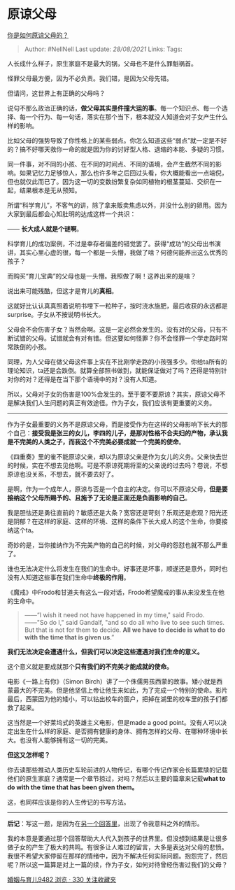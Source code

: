 # 原谅父母
[你是如何原谅父母的？](https://www.zhihu.com/question/28356478/answer/810670391)

> Author: #NellNell
Last update: *28/08/2021*
Links:
Tags:

人长成什么样子，原生家庭不是最大的锅，父母也不是什么罪魁祸首。

怪罪父母最方便，因为不必负责。我们错，是因为父母先错。

但请问，这世界上有正确的父母吗？

说句不那么政治正确的话，**做父母其实是件撞大运的事**。每一个知识点、每一个选择、每一个行为、每一句话，落实在那个当下，根本就没人知道会对子女产生什么样的影响。

比如父母的强势导致了你性格上的某些弱点。你怎么知道这些“弱点”就一定是不好的？搞不好哪天救你一命的就是因为你的讨好型人格、退缩的本能、多疑的习惯。

同一件事，对不同的小孩、在不同的时间点、不同的语境，会产生截然不同的影响。如果记忆力足够惊人，那么也许多年之后回过头看，你大概能看出一点端倪，但也就仅此而已了。因为这一切的变数纷繁复杂如同植物的根茎蔓延、交织在一起，结果根本是无从预知。

所谓“科学育儿”，不客气的讲，除了拿来贩卖焦虑以外，并没什么别的卵用。因为大家到最后都会心知肚明的达成这样一个共识：

—— **长大成人就是个谜啊**。

科学育儿的成功案例，不过是幸存者偏差的错觉罢了。获得“成功”的父母出书演讲，其实心里心虚的很，每一个都是一头懵，我做了啥？何德何能养出这么优秀的孩子？

而购买“育儿宝典”的父母也是一头懵。我照做了啊！这养出来的是啥？

说出来可能残酷，但这才是育儿的**真相**。

这就好比认认真真照着说明书埋下一粒种子，按时浇水施肥，最后收获的永远都是surprise。子女从不按说明书长大。

父母会不会伤害子女？当然会啊。这是一定必然会发生的。没有对的父母，只有不断试错的父母。试错就会有对有错。但这要如何怪罪？你不会怪罪一个学走路时常常跌倒的小孩。

同理，为人父母在做父母这件事上实在不比刚学走路的小孩强多少。你给ta所有的理论知识，ta还是会跌倒。就算全部照书做到，就能保证做对了吗？还得是特别针对你的对？还得是在当下那个语境中的对？没有人知道。

所以，父母对子女的伤害是100%会发生的。至于要不要原谅？其实，原谅父母不是解决我们人生问题的真正有效途径。作为子女，我们应该有更重要的义务。

---

作为子女最重要的义务不是原谅父母，而是接受作为在这样的父母影响下长大的那个自己：**接受我是张三的女儿，李四的儿子，是那对性格不合夫妇的产物，承认我是不完美的人类之子，而我这个不完美必要成就一个完美的使命**。

《四重奏》里的雀不能原谅父亲，却以为原谅父亲是作为女儿的义务。父亲快去世的时候，实在不想去见他啊。可是不原谅死期将至的父亲说的过去吗？卷说，不想原谅也没关系，不想去，就不要去好了。

是啊，作为一个成年人，原谅与否是一个自主的决定。你可以不原谅父母，**但是要接纳这个父母所赐予的、且施予了无论是正面还是负面影响的自己**。

我是胆怯还是勇往直前的？敏感还是大条？宽容还是苛刻？乐观还是悲观？阳光还是阴郁？在这样的家庭、这样的环境、这样的条件下长大成人的这个生命，你要接纳这个ta。

奇妙的是，当你接纳作为不完美产物的自己的时候，对父母的怨怼也就不那么严重了。

谁也无法决定什么将发生在我们的生命中。好事还是坏事，顺遂还是意外，同时也没有人知道这些事在我们生命中**终极的作用**。

《魔戒》中Frodo和甘道夫有这么一段对话，Frodo希望魔戒的事从来没发生在他的生命中。

> ——“I wish it need not have happened in my time," said Frodo.
> ——"So do I," said Gandalf, "and so do all who live to see such times. But that is not for them to decide. **All we have to decide is what to do with the time that is given us**.”

**我们无法决定会遭遇什么，但我们可以决定这些遭遇对我们生命的意义。**

这个意义就是要成就那个**只有我们的不完美才能成就的使命。**

电影《一路上有你》（Simon Birch）讲了一个侏儒男孩西蒙的故事。矮小就是西蒙最大的不完美。但是他坚信上帝让他生来如此，为了完成一个特别的使命。影片最后，西蒙因为他的矮小，可以钻出校车的窗户，把掉在湖里的校车里的孩子们都救了起来。

这当然是一个好莱坞式的英雄主义电影，但是made a good point。没有人可以决定出生在什么样的家庭、是否拥有健康的身体、拥有怎样的父母、在哪种环境中长大。也没有人能够拥有这一切的完美。

**但这又怎样呢？**

你去读那些推动人类历史车轮前进的人物传记，有哪个传记作家会长篇累牍的记载他们的原生家庭？通常是一个章节掠过，对吗？然后以主要的篇章来记载**what to do with the time that has been given them。**

这，也同样应该是你的人生传记的书写方法。

---

**后记**：写这一题，是因为在[另一个回答里](https://www.zhihu.com/question/332684032/answer/756284027)，出现了令我意料之外的情形。

我的本意是要通过那个回答帮助大人代入到孩子的世界里。但没想到结果是让很多做子女的产生了极大的共鸣。有很多让人难过的留言，大多是表达对父母的悲愤。我很不希望大家停留在那样的情绪中，因为不解决任何实际问题。抱怨完了，然后呢？所以这一篇算是对上一篇的续，作为子女，如何对待曾经伤害过我们的父母？

[婚姻与育儿9482 浏览 · 330 关注收藏夹](https://zhihu.com/collection/392286798)
